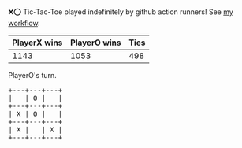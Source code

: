 :x::o: Tic-Tac-Toe played indefinitely by github action runners! See [my workflow](.github/workflows/play.yaml).

|PlayerX wins|PlayerO wins|Ties|
|-|-|-|
|1143|1053|498|

PlayerO's turn.

<pre>
+---+---+---+
|   | O |   |
+---+---+---+
| X | O |   |
+---+---+---+
| X |   | X |
+---+---+---+
</pre>